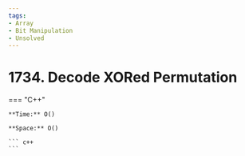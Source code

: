 ```yaml
---
tags:
- Array
- Bit Manipulation
- Unsolved
---
```



# 1734. Decode XORed Permutation

=== "C++"

    **Time:** O()

    **Space:** O()

    ``` c++
    ```